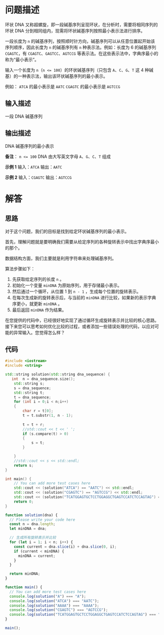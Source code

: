 # 问题描述

环状 DNA 又称超螺旋，即一段碱基序列呈现环状，在分析时，需要将相同序列的环状 DNA 分到相同组内，现需将环状碱基序列按照最小表示法进行排序。

一段长度为 `n` 的碱基序列，按照顺时针方向，碱基序列可以从任意位置起开始该序列顺序，因此长度为 `n` 的碱基序列有 `n` 种表示法。例如：长度为 6 的碱基序列 `CGAGTC`，有 `CGAGTC`、`GAGTCC`、`AGTCCG` 等表示法。在这些表示法中，字典序最小的称为“最小表示”。

输入一个长度为 `n`（`n <= 100`）的环状碱基序列（只包含 `A`、`C`、`G`、`T` 这 4 种碱基）的一种表示法，输出该环状碱基序列的最小表示。

例如：
`ATCA` 的最小表示是 `AATC`
`CGAGTC` 的最小表示是 `AGTCCG`

## 输入描述

一段 DNA 碱基序列

## 输出描述

DNA 碱基序列的最小表示

**备注**：
`n <= 100`
DNA 由大写英文字母 `A`、`G`、`C`、`T` 组成

**示例 1**
输入：`ATCA`
输出：`AATC`

**示例 2**
输入：`CGAGTC`
输出：`AGTCCG`

# 解答

 ## 思路

对于这个问题，我们的目标是找到给定环状碱基序列的最小表示。

首先，理解问题就是要明确我们需要从给定序列的各种旋转表示中找出字典序最小的那个。

数据结构方面，我们主要就是利用字符串来处理碱基序列。

算法步骤如下：
1. 先获取给定序列的长度 `n` 。
2. 初始化一个变量 `minDNA` 为原始序列，用于存储最小表示。
3. 然后通过一个循环，从位置 1 到 `n - 1` ，生成每个位置的旋转表示。
4. 在每次生成新的旋转表示后，与当前的 `minDNA` 进行比较，如果新的表示字典序更小，就更新 `minDNA` 。
5. 最后返回 `minDNA` 作为结果。

在您提供的代码中，已经很好地实现了通过循环生成旋转表示并比较的核心思路。接下来您可以思考如何优化比较的过程，或者添加一些错误处理的代码，以应对可能的异常输入。您觉得怎么样？ 

## 代码

```cpp
#include <iostream>
#include <string>

std::string solution(std::string dna_sequence) {
   int  n = dna_sequence.size();
    std::string s;
    s = dna_sequence;
    std::string t;
    t = dna_sequence;
    for (int i = 0;i < n;i++)
    {
        char r = t[0];
        t = t.substr(1, n - 1);
        
        t = t + r;
        //std::cout << t << ' ';
        if (s.compare(t) > 0)
        {
            s = t;
        }

    }
    //std::cout << s << std::endl;
    return s;
}

int main() {
    // You can add more test cases here
    std::cout << (solution("ATCA") == "AATC") << std::endl;
    std::cout << (solution("CGAGTC") == "AGTCCG") << std::endl;
    std::cout << (solution("TCATGGAGTGCTCCTGGAGGCTGAGTCCATCTCCAGTAG") == "AGGCTGAGTCCATCTCCAGTAGTCATGGAGTGCTCCTGG") << std::endl;
    return 0;
}
```

```js
function solution(dna) {
  // Please write your code here
  const n = dna.length;
  let minDNA = dna;

  // 生成所有旋转表示并比较
  for (let i = 1; i < n; i++) {
    const current = dna.slice(i) + dna.slice(0, i);
    if (current < minDNA) {
      minDNA = current;
    }
  }

  return minDNA;
}

function main() {
  // You can add more test cases here
  console.log(solution("A") === "A");
  console.log(solution("ATCA") === "AATC");
  console.log(solution("AAAA") === "AAAA");
  console.log(solution("CGAGTC") === "AGTCCG");
  console.log(solution("TCATGGAGTGCTCCTGGAGGCTGAGTCCATCTCCAGTAG") === "AGGCTGAGTCCATCTCCAGTAGTCATGGAGTGCTCCTGG");
}

main();
```

